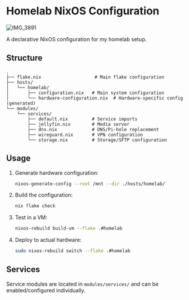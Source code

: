 # Homelab NixOS Configuration

![IMG_3891](https://github.com/user-attachments/assets/978ebf83-1268-4edc-a12b-e6e5f2bbd873)

A declarative NixOS configuration for my homelab setup.

## Structure

```
.
├── flake.nix                    # Main flake configuration
├── hosts/
│   └── homelab/
│       ├── configuration.nix   # Main system configuration
│       └── hardware-configuration.nix  # Hardware-specific config (generated)
└── modules/
    └── services/
        ├── default.nix         # Service imports
        ├── jellyfin.nix        # Media server
        ├── dns.nix             # DNS/Pi-hole replacement
        ├── wireguard.nix       # VPN configuration
        └── storage.nix         # Storage/SFTP configuration
```

## Usage

1. Generate hardware configuration:
   ```bash
   nixos-generate-config --root /mnt --dir ./hosts/homelab/
   ```

2. Build the configuration:
   ```bash
   nix flake check
   ```

3. Test in a VM:
   ```bash
   nixos-rebuild build-vm --flake .#homelab
   ```

4. Deploy to actual hardware:
   ```bash
   sudo nixos-rebuild switch --flake .#homelab
   ```

## Services

Service modules are located in `modules/services/` and can be enabled/configured individually.
